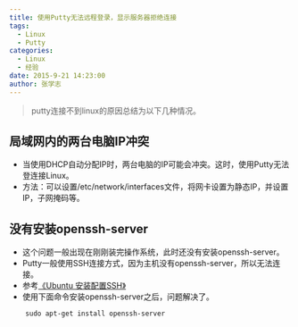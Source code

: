 ```yaml
---
title: 使用Putty无法远程登录，显示服务器拒绝连接
tags: 
  - Linux
  - Putty
categories:
  - Linux
  - 经验
date: 2015-9-21 14:23:00
author: 张学志
---
```





> putty连接不到linux的原因总结为以下几种情况。

## **局域网内的两台电脑IP冲突**
* 当使用DHCP自动分配IP时，两台电脑的IP可能会冲突。这时，使用Putty无法登连接Linux。
* 方法：可以设置/etc/network/interfaces文件，将网卡设置为静态IP，并设置IP，子网掩码等。
    
## **没有安装openssh-server**
<!-- more -->
* 这个问题一般出现在刚刚装完操作系统，此时还没有安装openssh-server。
* Putty一般使用SSH连接方式，因为主机没有openssh-server，所以无法连接。
* 参考[《Ubuntu 安装配置SSH》](http://www.linuxidc.com/Linux/2015-01/112045.htm)
*	使用下面命令安装openssh-server之后，问题解决了。

```
    sudo apt-get install openssh-server
```